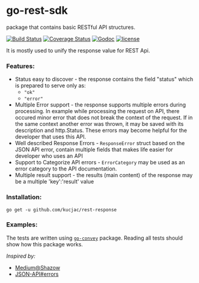 go-rest-sdk
=============
package that contains basic RESTful API structures.

[![Build Status](https://travis-ci.org/kucjac/rest-response.svg?branch=master)](https://travis-ci.org/kucjac/rest-response)
[![Coverage Status](https://coveralls.io/repos/github/kucjac/rest-response/badge.svg?branch=master)](https://coveralls.io/github/kucjac/rest-response?branch=master)
[![Godoc](http://img.shields.io/badge/godoc-reference-blue.svg?style=flat)](https://godoc.org/github.com/kucjac/rest-response)
[![license](http://img.shields.io/badge/license-MIT-red.svg?style=flat)](https://raw.githubusercontent.com/kucjac/rest-response/master/LICENSE)

It is mostly used to unify the response value for REST Api.

### Features:

- Status easy to discover - the response contains the field "status" which is prepared to serve only as:
	- `"ok"` 
	- `"error"`
- Multiple Error support - the response supports multiple errors during processing. In example while processing the request on API, there occured minor error that does not break the context of the request. If in the same context another error was thrown, it may be saved with its description and http.Status. These errors may become helpful for the developer that uses this API.
- Well described Response Errors - ```ResponseError``` struct based on the JSON API error, contain multiple fields that makes life easier for developer who uses an API
- Support to Categorize API errors - ```ErrorCategory``` may be used as an error category to the API documentation.
- Multiple result support - the results (main content) of the response may be a multiple 'key':'result' value 

### Installation:

```go get -u github.com/kucjac/rest-response```


### Examples:

The tests are written using [`go-convey`](https://github.com/smartystreets/goconvey) package. Reading all tests should show how this package works.

*Inspired by:*
 - [Medium@Shazow](https://medium.com/@shazow/how-i-design-json-api-responses-71900f00f2db)
 - [JSON-API#errors](http://jsonapi.org/format/#errors)
